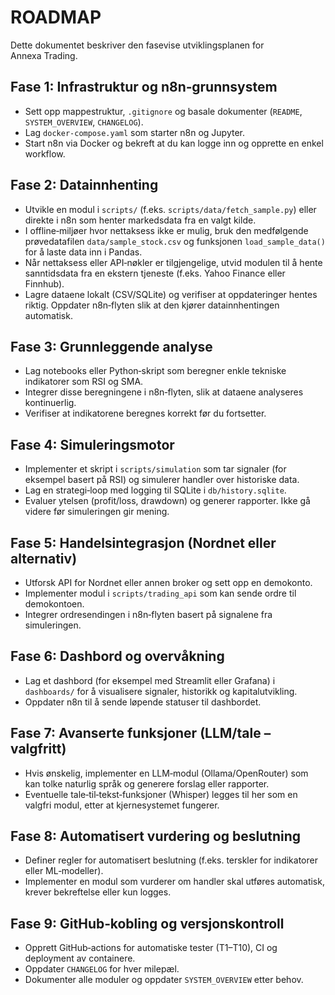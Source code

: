 # ROADMAP

Dette dokumentet beskriver den fasevise utviklingsplanen for Annexa Trading. 

## Fase 1: Infrastruktur og n8n‑grunnsystem

* Sett opp mappestruktur, `.gitignore` og basale dokumenter (`README`, `SYSTEM_OVERVIEW`, `CHANGELOG`).
* Lag `docker-compose.yaml` som starter n8n og Jupyter.
* Start n8n via Docker og bekreft at du kan logge inn og opprette en enkel workflow.

## Fase 2: Datainnhenting

* Utvikle en modul i `scripts/` (f.eks. `scripts/data/fetch_sample.py`) eller direkte i n8n som henter markedsdata fra en valgt kilde.
* I offline‐miljøer hvor nettaksess ikke er mulig, bruk den medfølgende prøvedatafilen `data/sample_stock.csv` og funksjonen `load_sample_data()` for å laste data inn i Pandas.
* Når nettaksess eller API‐nøkler er tilgjengelige, utvid modulen til å hente sanntidsdata fra en ekstern tjeneste (f.eks. Yahoo Finance eller Finnhub).
* Lagre dataene lokalt (CSV/SQLite) og verifiser at oppdateringer hentes riktig. Oppdater n8n‑flyten slik at den kjører datainnhentingen automatisk.

## Fase 3: Grunnleggende analyse

* Lag notebooks eller Python‑skript som beregner enkle tekniske indikatorer som RSI og SMA.
* Integrer disse beregningene i n8n‑flyten, slik at dataene analyseres kontinuerlig.
* Verifiser at indikatorene beregnes korrekt før du fortsetter.

## Fase 4: Simuleringsmotor

* Implementer et skript i `scripts/simulation` som tar signaler (for eksempel basert på RSI) og simulerer handler over historiske data.
* Lag en strategi‑loop med logging til SQLite i `db/history.sqlite`.
* Evaluer ytelsen (profit/loss, drawdown) og generer rapporter. Ikke gå videre før simuleringen gir mening.

## Fase 5: Handelsintegrasjon (Nordnet eller alternativ)

* Utforsk API for Nordnet eller annen broker og sett opp en demokonto.
* Implementer modul i `scripts/trading_api` som kan sende ordre til demokontoen.
* Integrer ordresendingen i n8n‑flyten basert på signalene fra simuleringen.

## Fase 6: Dashbord og overvåkning

* Lag et dashbord (for eksempel med Streamlit eller Grafana) i `dashboards/` for å visualisere signaler, historikk og kapitalutvikling.
* Oppdater n8n til å sende løpende statuser til dashbordet.

## Fase 7: Avanserte funksjoner (LLM/tale – valgfritt)

* Hvis ønskelig, implementer en LLM‑modul (Ollama/OpenRouter) som kan tolke naturlig språk og generere forslag eller rapporter.
* Eventuelle tale‑til‑tekst‑funksjoner (Whisper) legges til her som en valgfri modul, etter at kjernesystemet fungerer.

## Fase 8: Automatisert vurdering og beslutning

* Definer regler for automatisert beslutning (f.eks. terskler for indikatorer eller ML‑modeller).
* Implementer en modul som vurderer om handler skal utføres automatisk, krever bekreftelse eller kun logges.

## Fase 9: GitHub‑kobling og versjonskontroll

* Opprett GitHub‑actions for automatiske tester (T1–T10), CI og deployment av containere.
* Oppdater `CHANGELOG` for hver milepæl.
* Dokumenter alle moduler og oppdater `SYSTEM_OVERVIEW` etter behov.